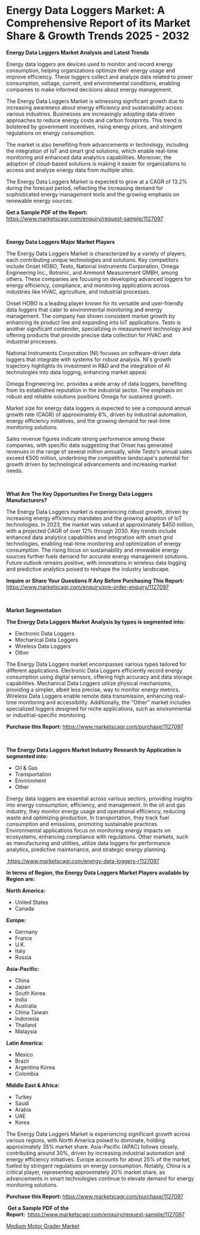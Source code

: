 <p><h1>Energy Data Loggers Market: A Comprehensive Report of its Market Share & Growth Trends 2025 - 2032</h1></p><p><strong>Energy Data Loggers Market Analysis and Latest Trends</strong></p>
<p><p>Energy data loggers are devices used to monitor and record energy consumption, helping organizations optimize their energy usage and improve efficiency. These loggers collect and analyze data related to power consumption, voltage, current, and environmental conditions, enabling companies to make informed decisions about energy management.</p><p>The Energy Data Loggers Market is witnessing significant growth due to increasing awareness about energy efficiency and sustainability across various industries. Businesses are increasingly adopting data-driven approaches to reduce energy costs and carbon footprints. This trend is bolstered by government incentives, rising energy prices, and stringent regulations on energy consumption. </p><p>The market is also benefiting from advancements in technology, including the integration of IoT and smart grid solutions, which enable real-time monitoring and enhanced data analytics capabilities. Moreover, the adoption of cloud-based solutions is making it easier for organizations to access and analyze energy data from multiple sites. </p><p>The Energy Data Loggers Market is expected to grow at a CAGR of 13.2% during the forecast period, reflecting the increasing demand for sophisticated energy management tools and the growing emphasis on renewable energy sources.</p></p>
<p><strong>Get a Sample PDF of the Report:&nbsp;</strong> <a href="https://www.marketscagr.com/enquiry/request-sample/1127097?utm_campaign=3501&utm_medium=2&utm_source=Github&utm_content=ia&utm_term=10042025&utm_id=energy-data-loggers">https://www.marketscagr.com/enquiry/request-sample/1127097</a></p>
<p>&nbsp;</p>
<p><strong>Energy Data Loggers Major Market Players</strong></p>
<p><p>The Energy Data Loggers Market is characterized by a variety of players, each contributing unique technologies and solutions. Key competitors include Onset HOBO, Testo, National Instruments Corporation, Omega Engineering Inc., Rotronic, and Ammonit Measurement GMBH, among others. These companies are focusing on developing advanced loggers for energy efficiency, compliance, and monitoring applications across industries like HVAC, agriculture, and industrial processes.</p><p>Onset HOBO is a leading player known for its versatile and user-friendly data loggers that cater to environmental monitoring and energy management. The company has shown consistent market growth by enhancing its product line and expanding into IoT applications. Testo is another significant contender, specializing in measurement technology and offering products that provide precise data collection for HVAC and industrial processes.</p><p>National Instruments Corporation (NI) focuses on software-driven data loggers that integrate with systems for robust analysis. NI's growth trajectory highlights its investment in R&D and the integration of AI technologies into data logging, enhancing market appeal.</p><p>Omega Engineering Inc. provides a wide array of data loggers, benefiting from its established reputation in the industrial sector. The emphasis on robust and reliable solutions positions Omega for sustained growth.</p><p>Market size for energy data loggers is expected to see a compound annual growth rate (CAGR) of approximately 6%, driven by industrial automation, energy efficiency initiatives, and the growing demand for real-time monitoring solutions.</p><p>Sales revenue figures indicate strong performance among these companies, with specific data suggesting that Onset has generated revenues in the range of several million annually, while Testo's annual sales exceed €500 million, underlining the competitive landscape's potential for growth driven by technological advancements and increasing market needs.</p></p>
<p>&nbsp;</p>
<p><strong>What Are The Key Opportunities For Energy Data Loggers Manufacturers?</strong></p>
<p><p>The Energy Data Loggers market is experiencing robust growth, driven by increasing energy efficiency mandates and the growing adoption of IoT technologies. In 2023, the market was valued at approximately $450 million, with a projected CAGR of over 12% through 2030. Key trends include enhanced data analytics capabilities and integration with smart grid technologies, enabling real-time monitoring and optimization of energy consumption. The rising focus on sustainability and renewable energy sources further fuels demand for accurate energy management solutions. Future outlook remains positive, with innovations in wireless data logging and predictive analytics poised to reshape the industry landscape.</p></p>
<p><strong>Inquire or Share Your Questions If Any Before Purchasing This Report:</strong> <a href="https://www.marketscagr.com/enquiry/pre-order-enquiry/1127097?utm_campaign=3501&utm_medium=2&utm_source=Github&utm_content=ia&utm_term=10042025&utm_id=energy-data-loggers">https://www.marketscagr.com/enquiry/pre-order-enquiry/1127097</a></p>
<p>&nbsp;</p>
<p><strong>Market Segmentation</strong></p>
<p><strong>The Energy Data Loggers Market Analysis by types is segmented into:</strong></p>
<p><ul><li>Electronic Data Loggers</li><li>Mechanical Data Loggers</li><li>Wireless Data Loggers</li><li>Other</li></ul></p>
<p><p>The Energy Data Loggers market encompasses various types tailored for different applications. Electronic Data Loggers efficiently record energy consumption using digital sensors, offering high accuracy and data storage capabilities. Mechanical Data Loggers utilize physical mechanisms, providing a simpler, albeit less precise, way to monitor energy metrics. Wireless Data Loggers enable remote data transmission, enhancing real-time monitoring and accessibility. Additionally, the "Other" market includes specialized loggers designed for niche applications, such as environmental or industrial-specific monitoring.</p></p>
<p><strong>Purchase this Report:&nbsp;</strong><a href="https://www.marketscagr.com/purchase/1127097?utm_campaign=3501&utm_medium=2&utm_source=Github&utm_content=ia&utm_term=10042025&utm_id=energy-data-loggers">https://www.marketscagr.com/purchase/1127097</a></p>
<p>&nbsp;</p>
<p><strong>The Energy Data Loggers Market Industry Research by Application is segmented into:</strong></p>
<p><ul><li>Oil & Gas</li><li>Transportation</li><li>Environment</li><li>Other</li></ul></p>
<p><p>Energy data loggers are essential across various sectors, providing insights into energy consumption, efficiency, and management. In the oil and gas industry, they monitor energy usage and operational efficiency, reducing waste and optimizing production. In transportation, they track fuel consumption and emissions, promoting sustainable practices. Environmental applications focus on monitoring energy impacts on ecosystems, enhancing compliance with regulations. Other markets, such as manufacturing and utilities, utilize data loggers for performance analytics, predictive maintenance, and strategic energy planning.</p></p>
<p><a href="https://www.marketscagr.com/energy-data-loggers-r1127097?utm_campaign=3501&utm_medium=2&utm_source=Github&utm_content=ia&utm_term=10042025&utm_id=energy-data-loggers">&nbsp;https://www.marketscagr.com/energy-data-loggers-r1127097</a></p>
<p><strong>In terms of Region, the Energy Data Loggers Market Players available by Region are:</strong></p>
<p>
    <p> <strong> North America: </strong>
        <ul>
            <li>United States</li>
            <li>Canada</li>
        </ul>
        </p> 
    <p> <strong> Europe: </strong>
        <ul>
            <li>Germany</li>
            <li>France</li>
            <li>U.K.</li>
            <li>Italy</li>
            <li>Russia</li>
        </ul>
        </p> 
    <p> <strong> Asia-Pacific: </strong>
        <ul>
            <li>China</li>
            <li>Japan</li>
            <li>South Korea</li>
            <li>India</li>
            <li>Australia</li>
            <li>China Taiwan</li>
            <li>Indonesia</li>
            <li>Thailand</li>
            <li>Malaysia</li>
        </ul>
        </p> 
    <p> <strong> Latin America: </strong>
        <ul>
            <li>Mexico</li>
            <li>Brazil</li>
            <li>Argentina Korea</li>
            <li>Colombia</li>
        </ul>
        </p> 
    <p> <strong> Middle East & Africa: </strong>
        <ul>
            <li>Turkey</li>
            <li>Saudi</li>
            <li>Arabia</li>
            <li>UAE</li>
            <li>Korea</li>
        </ul>
    </p>
    </p>
<p><p>The Energy Data Loggers Market is experiencing significant growth across various regions, with North America poised to dominate, holding approximately 35% market share. Asia-Pacific (APAC) follows closely, contributing around 30%, driven by increasing industrial automation and energy efficiency initiatives. Europe accounts for about 25% of the market, fueled by stringent regulations on energy consumption. Notably, China is a critical player, representing approximately 20% market share, as advancements in smart technologies continue to elevate demand for energy monitoring solutions.</p></p>
<p><strong>Purchase this Report: </strong><a href="https://www.marketscagr.com/purchase/1127097?utm_campaign=3501&utm_medium=2&utm_source=Github&utm_content=ia&utm_term=10042025&utm_id=energy-data-loggers">https://www.marketscagr.com/purchase/1127097</a></p>
<p>&nbsp;<strong>Get a Sample PDF of the Report:&nbsp;&nbsp;</strong><a href="https://www.marketscagr.com/enquiry/request-sample/1127097?utm_campaign=3501&utm_medium=2&utm_source=Github&utm_content=ia&utm_term=10042025&utm_id=energy-data-loggers">https://www.marketscagr.com/enquiry/request-sample/1127097</a></p>
<p><strong></strong></p>
<p><p><a href="https://github.com/ikokwuihepa/Market-Research-Report-List-1/blob/main/medium-motor-grader-market.md?utm_campaign=3501&utm_medium=2&utm_source=Github&utm_content=ia&utm_term=10042025&utm_id=energy-data-loggers">Medium Motor Grader Market</a></p></p>